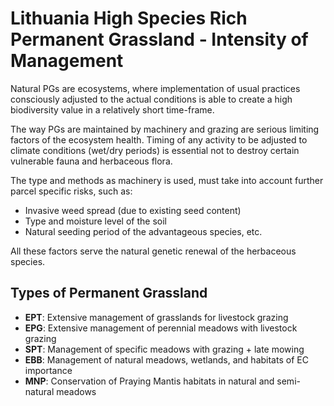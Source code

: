 # Lithuania High Species Rich Permanent Grassland - Intensity of Management

Natural PGs are ecosystems, where implementation of usual practices consciously adjusted to the actual conditions is able to create a high biodiversity value in a relatively short time-frame. 

The way PGs are maintained by machinery and grazing are serious limiting factors of the ecosystem health. Timing of any activity to be adjusted to climate conditions (wet/dry periods) is essential not to destroy certain vulnerable fauna and herbaceous flora. 

The type and methods as machinery is used, must take into account further parcel specific risks, such as:
- Invasive weed spread (due to existing seed content)
- Type and moisture level of the soil
- Natural seeding period of the advantageous species, etc.

All these factors serve the natural genetic renewal of the herbaceous species.


## Types of Permanent Grassland

- **EPT**: Extensive management of grasslands for livestock grazing
- **EPG**: Extensive management of perennial meadows with livestock grazing
- **SPT**: Management of specific meadows with grazing + late mowing
- **EBB**: Management of natural meadows, wetlands, and habitats of EC importance
- **MNP**: Conservation of Praying Mantis habitats in natural and semi-natural meadows
